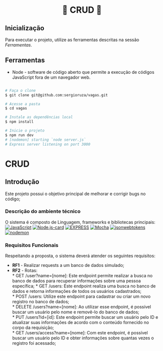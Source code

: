 # <h1 align="center">💾 CRUD 💾</h1>

## Inicialização
Para executar o projeto, utilize as ferramentas descritas na sessão *Ferramentas*.

## Ferramentas
* Node - software de código aberto que permite a execução de códigos JavaScript fora de um navegador web.
```bash

# Faça o clone
$ git clone git@github.com:sergioruza/vagas.git

# Acesse a pasta
$ cd vagas

# Instale as dependências local
$ npm install

# Inicie o projeto
$ npm run dev
# [nodemon] starting `node server.js`
# Express server listening on port 3000
```
# CRUD

## Introdução

Este projeto possui o objetivo principal de melhorar e corrigir bugs no código;

### Descrição do ambiente técnico

O sistema é composto de Linguagem, frameworks e bibliotecas principais:  
[![JavaScript][JavaScript]][JavaScript-url]
[![Node.js-card][Node.js-card]][Node.js-url]
[![EXPRESS][EXPRESS]][EXPRESS-url]
[![Mocha][Mocha]][Mocha-url]
[![jsonwebtokens][jsonwebtokens]][jsonwebtokens-url]
[![nodemon][nodemon]][nodemon-url]

### Requisitos Funcionais
Respeitando a proposta, o sistema deverá atender os seguintes requisitos:

* **RF1** - Realizar requests a um banco de dados simulado;
* **RF2** - Rotas:   
                   * GET /user?name=[nome]: Este endpoint permite realizar a busca no banco de dados para recuperar informações sobre uma pessoa específica; 
                   * GET /users: Este endpoint realiza uma busca no banco de dados e retorna informações de todos os usuários cadastrados;  
                   * POST /users: Utilize este endpoint para cadastrar ou criar um novo registro no banco de dados;  
                   * DELETE /users?name=[nome]: Ao utilizar esse endpoint, é possível buscar um usuário pelo nome e removê-lo do banco de dados;  
                   * PUT /users?id=[id]: Este endpoint permite buscar um usuário pelo ID e atualizar suas informações de acordo com o conteúdo fornecido no corpo da requisição;  
                   * GET /users/access?name=[nome]: Com este endpoint, é possível buscar um usuário pelo ID e obter informações sobre quantas vezes o registro foi acessado;                    


[JavaScript]: https://img.shields.io/badge/-JavaScript-F7DF1E?style=for-the-badge&logo=node.js&logoColor=black
[JavaScript-url]: https://www.javascript.com

[Node.js-card]: https://img.shields.io/badge/-Node.js-80BC02?style=for-the-badge&logo=node.js&logoColor=black
[Node.js-url]: https://nodejs.org/en

[Mocha]: https://img.shields.io/badge/MOCHA-6D4A31?style=for-the-badge&logo=mocha&logoColor=white
[Mocha-url]: https://mochajs.org

[EXPRESS]: https://img.shields.io/badge/Express-FFFFFF?style=for-the-badge&logo=express&logoColor=black
[EXPRESS-url]: https://expressjs.com

[jsonwebtokens]: https://img.shields.io/badge/-jsonwebtokens-000000?style=for-the-badge&logo=jsonwebtokens&logoColor=black
[jsonwebtokens-url]: https://jwt.io/

[nodemon]: https://img.shields.io/badge/-nodemon-76D04B?style=for-the-badge&logo=nodemon&logoColor=black
[nodemon-url]: https://nodemon.io/